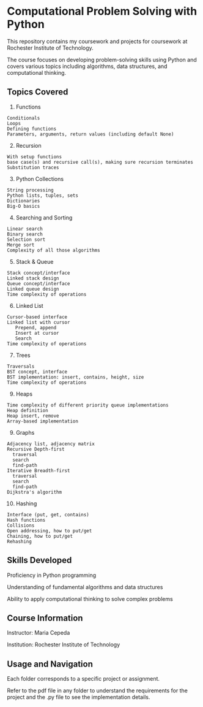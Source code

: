 

# Computational Problem Solving with Python

This repository contains my coursework and projects for coursework at Rochester Institute of Technology.

The course focuses on developing problem-solving skills using Python and covers various topics including algorithms, data structures, and computational thinking.


## Topics Covered 
1. Functions
```plaintext
Conditionals
Loops
Defining functions
Parameters, arguments, return values (including default None)
```
2. Recursion
 ```plaintext
With setup functions
base case(s) and recursive call(s), making sure recursion terminates
Substitution traces
```
3.  Python Collections
 ```plaintext
String processing
Python lists, tuples, sets
Dictionaries
Big-O basics
```
4.  Searching and Sorting 
 ```plaintext
Linear search
Binary search
Selection sort
Merge sort
Complexity of all those algorithms
```
5.  Stack & Queue
 ```plaintext
Stack concept/interface
Linked stack design
Queue concept/interface
Linked queue design
Time complexity of operations

```
6.  Linked List
 ```plaintext
Cursor-based interface
Linked list with cursor
    Prepend, append
    Insert at cursor
    Search
Time complexity of operations
```

7. Trees
```plaintext
Traversals
BST concept, interface
BST implementation: insert, contains, height, size
Time complexity of operations
   ```
9.  Heaps
   ```plaintext
   Time complexity of different priority queue implementations
   Heap definition
   Heap insert, remove
   Array-based implementation
   ```
9.  Graphs
   ```plaintext
   Adjacency list, adjacency matrix
   Recursive Depth-first
     traversal
     search
     find-path
   Iterative Breadth-first
     traversal
     search
     find-path
   Dijkstra's algorithm
   ```
10.  Hashing
   ```plaintext
   Interface (put, get, contains)
   Hash functions
   Collisions
   Open addressing, how to put/get
   Chaining, how to put/get
   Rehashing
   ```

## Skills Developed

Proficiency in Python programming

Understanding of fundamental algorithms and data structures

Ability to apply computational thinking to solve complex problems


## Course Information

Instructor: Maria Cepeda

Institution: Rochester Institute of Technology

## Usage and Navigation

Each folder corresponds to a specific project or assignment.

Refer to the pdf file in any folder to understand the requirements for the project and the .py file to see the implementation details. 

